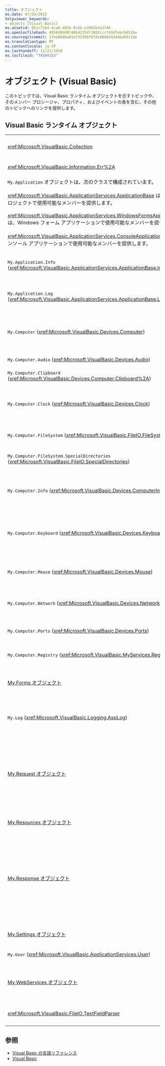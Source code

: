 ```yaml
---
title: オブジェクト
ms.date: 07/20/2015
helpviewer_keywords:
- objects [Visual Basic]
ms.assetid: 651c73e4-dca8-402b-9c6b-e3902b3a3f4b
ms.openlocfilehash: 8956d8dd8f46b4235d71802ccc743dfebcb051be
ms.sourcegitcommit: 17ee6605e01ef32506f8fdc686954244ba6911de
ms.translationtype: MT
ms.contentlocale: ja-JP
ms.lasthandoff: 11/22/2019
ms.locfileid: "74344153"
---
```

# <a name="objects-visual-basic"></a>オブジェクト (Visual Basic)
このトピックでは、Visual Basic ランタイム オブジェクトを示すトピックや、そのメンバー プロシージャ、プロパティ、およびイベントの表を含む、その他のトピックへのリンクを提供します。  
  
## <a name="visual-basic-run-time-objects"></a>Visual Basic ランタイム オブジェクト  
  
|||  
|---|---|  
|<xref:Microsoft.VisualBasic.Collection>|単一のオブジェクトとして関連するアイテムのグループを表示するための便利な方法を提供します。|  
|<xref:Microsoft.VisualBasic.Information.Err%2A>|ランタイム エラーに関する情報を格納します。|  
|`My.Application` オブジェクトは、次のクラスで構成されています。<br /><br /> <xref:Microsoft.VisualBasic.ApplicationServices.ApplicationBase> は、すべてのプロジェクトで使用可能なメンバーを提供します。<br /><br /> <xref:Microsoft.VisualBasic.ApplicationServices.WindowsFormsApplicationBase> は、Windows フォーム アプリケーションで使用可能なメンバーを提供します。<br /><br /> <xref:Microsoft.VisualBasic.ApplicationServices.ConsoleApplicationBase> は、コンソール アプリケーションで使用可能なメンバーを提供します。|現在のアプリケーションまたは DLL にのみ関連付けられているデータを提供します。 システム レベル以外の情報は、`My.Application` に変更される可能性があります。<br /><br /> 一部のメンバーは、Windows フォームまたはコンソール アプリケーションでのみ使用できます。|  
|`My.Application.Info` (<xref:Microsoft.VisualBasic.ApplicationServices.ApplicationBase.Info%2A>)|バージョン番号、説明、読み込まれたアセンブリなど、アプリケーションに関する情報を取得するためにプロパティを提供します。|  
|`My.Application.Log` (<xref:Microsoft.VisualBasic.ApplicationServices.ApplicationBase.Log%2A>)|イベントと例外の情報をアプリケーションのログ リスナーに書き込むためのプロパティとメソッドを提供します。|  
|`My.Computer` (<xref:Microsoft.VisualBasic.Devices.Computer>)|オーディオ、時計、キーボード、ファイル システムなどのコンピューター コンポーネントを操作するためのプロパティを提供します。|  
|`My.Computer.Audio` (<xref:Microsoft.VisualBasic.Devices.Audio>)|サウンドを再生するためのメソッドを提供します。|  
|`My.Computer.Clipboard` (<xref:Microsoft.VisualBasic.Devices.Computer.Clipboard%2A>)|クリップボードを操作するためのメソッドを提供します。|  
|`My.Computer.Clock` (<xref:Microsoft.VisualBasic.Devices.Clock>)|システム クロックから現在の現地時刻と世界協定時刻 (グリニッジ標準時に相当します) にアクセスするためのプロパティを提供します。|  
|`My.Computer.FileSystem` (<xref:Microsoft.VisualBasic.FileIO.FileSystem>)|ドライブ、ファイル、ディレクトリを操作するためのプロパティとメソッドを提供します。|  
|`My.Computer.FileSystem.SpecialDirectories` (<xref:Microsoft.VisualBasic.FileIO.SpecialDirectories>)|一般的に参照されるディレクトリにアクセスするためのプロパティを提供します。|  
|`My.Computer.Info` (<xref:Microsoft.VisualBasic.Devices.ComputerInfo>)|コンピューターのメモリ、読み込まれたアセンブリ、名前、オペレーティング システムに関する情報を取得するためのプロパティを提供します。|  
|`My.Computer.Keyboard` (<xref:Microsoft.VisualBasic.Devices.Keyboard>)|現在どのキーが押されているかなど、キーボードの現在の状態にアクセスするためのプロパティを提供します。また、キーストロークを作業中のウィンドウに送るメソッドを提供します。|  
|`My.Computer.Mouse` (<xref:Microsoft.VisualBasic.Devices.Mouse>)|ローカル コンピューターにインストールされているマウスの形式と構成に関する情報を取得するためのプロパティを提供します。|  
|`My.Computer.Network` (<xref:Microsoft.VisualBasic.Devices.Network>)|コンピューターが接続されるネットワークと対話するためのプロパティ、イベント、およびメソッドを提供します。|  
|`My.Computer.Ports` (<xref:Microsoft.VisualBasic.Devices.Ports>)|コンピューターのシリアル ポートにアクセスするためのプロパティとメソッドを提供します。|  
|`My.Computer.Registry` (<xref:Microsoft.VisualBasic.MyServices.RegistryProxy>)|レジストリを操作するためのプロパティとメソッドを提供します。|  
|[My.Forms オブジェクト](../../../visual-basic/language-reference/objects/my-forms-object.md)|現在のプロジェクトで宣言されている各 Windows フォームのインスタンスにアクセスするためのプロパティを提供します。|  
|`My.Log` (<xref:Microsoft.VisualBasic.Logging.AspLog>)|イベントと例外の情報を Web アプリケーション用のアプリケーションのログ リスナーに書き込むためのプロパティとメソッドを提供します。|  
|[My.Request オブジェクト](../../../visual-basic/language-reference/objects/my-request-object.md)|要求されたページの <xref:System.Web.HttpRequest> オブジェクトを取得します。 `My.Request` オブジェクトには、現在の HTTP 要求に関する情報が含まれています。<br /><br /> `My.Request` オブジェクトは、ASP.NET アプリケーションでのみ使うことができます。|  
|[My.Resources オブジェクト](../../../visual-basic/language-reference/objects/my-resources-object.md)|アプリケーションのリソースにアクセスするためのプロパティとクラスを提供します。|  
|[My.Response オブジェクト](../../../visual-basic/language-reference/objects/my-response-object.md)|<xref:System.Web.HttpResponse> に関連付けられている <xref:System.Web.UI.Page> オブジェクトを取得します。 このオブジェクトでは、HTTP 応答データをクライアントに送信し、その応答に関する情報を含めることができます。<br /><br /> `My.Response` オブジェクトは、ASP.NET アプリケーションでのみ使うことができます。|  
|[My.Settings オブジェクト](../../../visual-basic/language-reference/objects/my-settings-object.md)|アプリケーションの設定にアクセスするためのプロパティとメソッドを提供します。|  
|`My.User` (<xref:Microsoft.VisualBasic.ApplicationServices.User>)|現在のユーザーに関する情報へのアクセスを提供します。|  
|[My.WebServices オブジェクト](../../../visual-basic/language-reference/objects/my-webservices-object.md)|現在のプロジェクトによって参照される各 Web サービスの単一のインスタンスを作成してアクセスするためのプロパティを提供します。|  
|<xref:Microsoft.VisualBasic.FileIO.TextFieldParser>|構造化テキスト ファイルの解析に使用するメソッドとプロパティを提供します。|  
  
## <a name="see-also"></a>参照

- [Visual Basic の言語リファレンス](../../../visual-basic/language-reference/index.md)
- [Visual Basic](../../../visual-basic/index.md)
